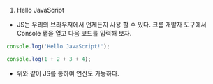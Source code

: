 01. Hello JavaScript

- JS는 우리의 브라우저에서 언제든지 사용 할 수 있다. 크롬 개발자 도구에서 Console 탭을 열고 다음 코드를 입력해 보자.

```jsx
console.log('Hello JavaScript!');
```

```jsx
console.log(1 + 2 + 3 + 4);
```

- 위와 같이 JS를 통하여 연산도 가능하다.